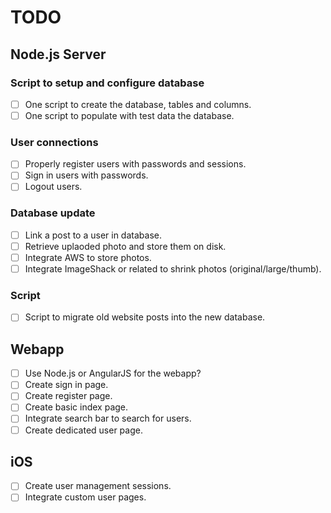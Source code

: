 # TODO

## Node.js Server

### Script to setup and configure database
- [ ] One script to create the database, tables and columns.
- [ ] One script to populate with test data the database.

### User connections
- [ ] Properly register users with passwords and sessions.
- [ ] Sign in users with passwords.
- [ ] Logout users.

### Database update
- [ ] Link a post to a user in database.
- [ ] Retrieve uplaoded photo and store them on disk.
- [ ] Integrate AWS to store photos.
- [ ] Integrate ImageShack or related to shrink photos (original/large/thumb).

### Script
- [ ] Script to migrate old website posts into the new database.

## Webapp
- [ ] Use Node.js or AngularJS for the webapp?
- [ ] Create sign in page.
- [ ] Create register page.
- [ ] Create basic index page.
- [ ] Integrate search bar to search for users.
- [ ] Create dedicated user page.

## iOS
- [ ] Create user management sessions.
- [ ] Integrate custom user pages.
